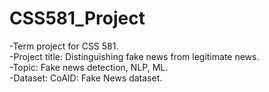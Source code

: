 # CSS581_Project
-Term project for CSS 581.  
-Project title: Distinguishing fake news from legitimate news.  
-Topic: Fake news detection, NLP, ML.  
-Dataset: CoAID: Fake News dataset.  
